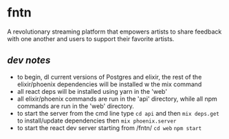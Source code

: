 # fntn
A revolutionary streaming platform that empowers artists to share feedback with one another and users to support their favorite artists.

## *dev notes*
- to begin, dl current versions of Postgres and elixir, the rest of the elixir/phoenix dependencies will be installed w the mix command
- all react deps will be installed using yarn in the 'web'
- all elixir/phoenix commands are run in the 'api' directory, while all npm commands are run in the 'web' directory.
- to start the server from the cmd line type `cd api` and then `mix deps.get` to install/update dependencies then `mix phoenix.server`
- to start the react dev server starting from /fntn/ `cd web` `npm start`

